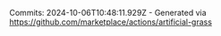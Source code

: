 Commits: 2024-10-06T10:48:11.929Z - Generated via https://github.com/marketplace/actions/artificial-grass
<br>
